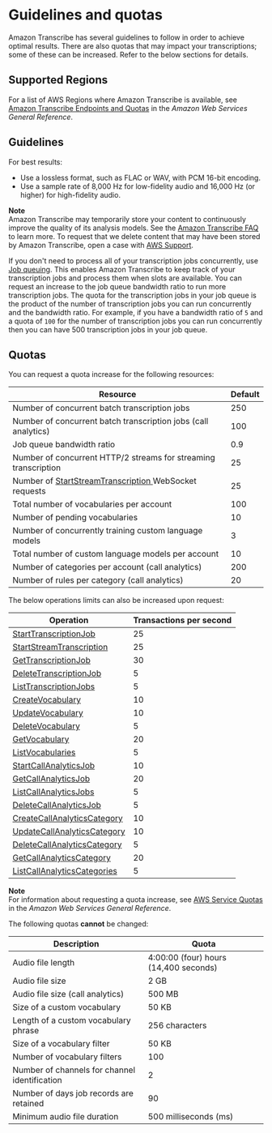 # Guidelines and quotas<a name="limits-guidelines"></a>

Amazon Transcribe has several guidelines to follow in order to achieve optimal results\. There are also quotas that may impact your transcriptions; some of these can be increased\. Refer to the below sections for details\.

## Supported Regions<a name="transcribe-regions"></a>

For a list of AWS Regions where Amazon Transcribe is available, see [Amazon Transcribe Endpoints and Quotas](https://docs.aws.amazon.com/general/latest/gr/transcribe.html#transcribe_region) in the *Amazon Web Services General Reference*\.

## Guidelines<a name="guidelines"></a>

For best results:
+ Use a lossless format, such as FLAC or WAV, with PCM 16\-bit encoding\.
+ Use a sample rate of 8,000 Hz for low\-fidelity audio and 16,000 Hz \(or higher\) for high\-fidelity audio\.

**Note**  
Amazon Transcribe may temporarily store your content to continuously improve the quality of its analysis models\. See the [Amazon Transcribe FAQ](http://aws.amazon.com/transcribe/faqs/) to learn more\. To request that we delete content that may have been stored by Amazon Transcribe, open a case with [AWS Support](http://aws.amazon.com/contact-us/)\.

If you don't need to process all of your transcription jobs concurrently, use [Job queuing](job-queuing.md)\. This enables Amazon Transcribe to keep track of your transcription jobs and process them when slots are available\. You can request an increase to the job queue bandwidth ratio to run more transcription jobs\. The quota for the transcription jobs in your job queue is the product of the number of transcription jobs you can run concurrently and the bandwidth ratio\. For example, if you have a bandwidth ratio of `5` and a quota of `100` for the number of transcription jobs you can run concurrently then you can have 500 transcription jobs in your job queue\.

## Quotas<a name="limits"></a>

You can request a quota increase for the following resources:


| Resource | Default | 
| --- | --- | 
| Number of concurrent batch transcription jobs | 250 | 
| Number of concurrent batch transcription jobs \(call analytics\) | 100 | 
| Job queue bandwidth ratio | 0\.9 | 
| Number of concurrent HTTP/2 streams for streaming transcription | 25 | 
| Number of [ StartStreamTranscription ](API_streaming_StartStreamTranscription.md)WebSocket requests | 25 | 
| Total number of vocabularies per account | 100 | 
| Number of pending vocabularies | 10 | 
| Number of concurrently training custom language models | 3 | 
| Total number of custom language models per account | 10 | 
| Number of categories per account \(call analytics\) | 200 | 
| Number of rules per category \(call analytics\) | 20 | 

The below operations limits can also be increased upon request:


| Operation | Transactions per second | 
| --- | --- | 
| [ StartTranscriptionJob ](API_StartTranscriptionJob.md) | 25 | 
| [ StartStreamTranscription ](API_streaming_StartStreamTranscription.md) | 25 | 
| [ GetTranscriptionJob ](API_GetTranscriptionJob.md) | 30 | 
| [ DeleteTranscriptionJob ](API_DeleteTranscriptionJob.md) | 5 | 
| [ ListTranscriptionJobs ](API_ListTranscriptionJobs.md) | 5 | 
| [ CreateVocabulary ](API_CreateVocabulary.md) | 10 | 
| [ UpdateVocabulary ](API_UpdateVocabulary.md) | 10 | 
| [ DeleteVocabulary ](API_DeleteVocabulary.md) | 5 | 
| [ GetVocabulary ](API_GetVocabulary.md) | 20 | 
| [ ListVocabularies ](API_ListVocabularies.md) | 5 | 
| [ StartCallAnalyticsJob ](API_StartCallAnalyticsJob.md) | 10 | 
| [ GetCallAnalyticsJob ](API_GetCallAnalyticsJob.md) | 20 | 
| [ ListCallAnalyticsJobs ](API_ListCallAnalyticsJobs.md) | 5 | 
| [ DeleteCallAnalyticsJob ](API_DeleteCallAnalyticsJob.md) | 5 | 
| [ CreateCallAnalyticsCategory ](API_CreateCallAnalyticsCategory.md) | 10 | 
| [ UpdateCallAnalyticsCategory ](API_UpdateCallAnalyticsCategory.md) | 10 | 
| [ DeleteCallAnalyticsCategory ](API_DeleteCallAnalyticsCategory.md) | 5 | 
| [ GetCallAnalyticsCategory ](API_GetCallAnalyticsCategory.md) | 20 | 
| [ ListCallAnalyticsCategories ](API_ListCallAnalyticsCategories.md) | 5 | 

**Note**  
For information about requesting a quota increase, see [AWS Service Quotas](https://docs.aws.amazon.com/general/latest/gr/aws_service_limits.html) in the *Amazon Web Services General Reference*\.

The following quotas **cannot** be changed:


| Description | Quota | 
| --- | --- | 
| Audio file length | 4:00:00 \(four\) hours \(14,400 seconds\) | 
| Audio file size | 2 GB | 
| Audio file size \(call analytics\) | 500 MB | 
| Size of a custom vocabulary | 50 KB | 
| Length of a custom vocabulary phrase | 256 characters | 
| Size of a vocabulary filter | 50 KB | 
| Number of vocabulary filters | 100 | 
| Number of channels for channel identification | 2 | 
| Number of days job records are retained | 90 | 
| Minimum audio file duration | 500 milliseconds \(ms\) | 